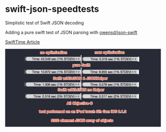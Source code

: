 # swift-json-speedtests
Simplistic test of Swift JSON decoding

Adding a pure swift test of JSON parsing with [owensd/json-swift](https://github.com/owensd/json-swift/)

[SwiftTime Article](http://swiftti.me/swift%20json%20performance/2015/01/22/swift-json-speed-tests.html)

![results](https://raw.githubusercontent.com/swifttime/swift-json-speedtests/master/results.jpg)

